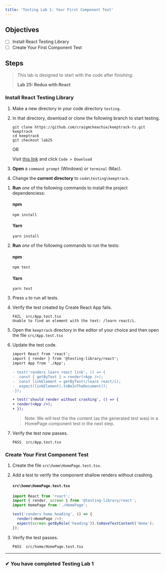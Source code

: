 ```yaml
---
title: 'Testing Lab 1: Your First Component Test'
---
```


## Objectives

- [ ] Install React Testing Library
- [ ] Create Your First Component Test

## Steps

> This lab is designed to start with the code after finishing:
>
> **Lab 25: Redux with React**

### Install React Testing Library

1. Make a new directory in your code directory `testing`.
1. In that directory, download or clone the following branch to start testing.

   ```
   git clone https://github.com/craigmckeachie/keeptrack-ts.git keeptrack
   cd keeptrack
   git checkout lab25
   ```

   OR

   Visit [this link](https://github.com/craigmckeachie/keeptrack-ts/tree/testing-start) and click `Code > Download`

1. **Open** a `command prompt` (Windows) or `terminal` (Mac).
1. Change the **current directory** to `code\testing\keeptrack`.
<!-- 1.  You probably **DON'T need to DO the steps below** but they are listed for completeness.

    > If you recently created your React project using **Create React App** then the following steps to install **React Testing Library** will have been done for you when the project was created.

    - **Run** _one_ of the following sets of commands:

      #### npm

      ```shell
      npm install --save @testing-library/react @testing-library/jest-dom
      ```

      #### Yarn

      ```shell
      yarn add @testing-library/react @testing-library/jest-dom
      ```

    - Create the file `src\setupTests.ts`
    - Add the following code to configure enzyme.

      #### `src\setupTests.ts`

      ```ts
      // react-testing-library renders your components to document.body,
      // this adds jest-dom's custom assertions
      import '@testing-library/jest-dom/extend-expect';
      ``` -->

1. **Run** _one_ of the following commands to install the project dependenciess:

   #### npm

   ```shell
   npm install
   ```

   #### Yarn

   ```shell
   yarn install
   ```

1. **Run** _one_ of the following commands to run the tests:

   #### npm

   ```shell
   npm test
   ```

   #### Yarn

   ```shell
   yarn test
   ```

1. Press `a` to run all tests.
1. Verify the test created by Create React App fails.

   ```shell
   FAIL  src/App.test.tsx
   Unable to find an element with the text: /learn react/i.
   ```

1. Open the `keeptrack` directory in the editor of your choice and then open the file `src/App.test.tsx`
1. Update the test code.

   ```diff
   import React from 'react';
   import { render } from '@testing-library/react';
   import App from './App';

   - test('renders learn react link', () => {
   -  const { getByText } = render(<App />);
   -  const linkElement = getByText(/learn react/i);
   -  expect(linkElement).toBeInTheDocument();
   -});

   + test('should render without crashing', () => {
   + render(<App />);
   + });

   ```

   > Note: We will test the the content (as the generated test was) in a HomePage component test in the next step.

1. Verify the test now passes.

   ```
   PASS  src/App.test.tsx
   ```

### Create Your First Component Test

1. Create the file `src\home\HomePage.test.tsx`.
1. Add a test to verify the component shallow renders without crashing.

   #### `src\home\HomePage.test.tsx`

   ```ts
   import React from 'react';
   import { render, screen } from '@testing-library/react';
   import HomePage from './HomePage';

   test('renders home heading', () => {
     render(<HomePage />);
     expect(screen.getByRole('heading')).toHaveTextContent('Home');
   });
   ```

1. Verify the test passes.

   ```shell
   PASS  src/home/HomePage.test.tsx
   ```

---

### &#10004; You have completed Testing Lab 1
